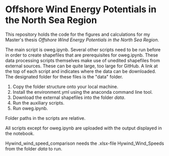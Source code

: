 # Offshore Wind Energy Potentials in the North Sea Region

This repository holds the code for the figures and calculations for my Master's thesis *Offshore Wind Energy Potentials in the North Sea Region*.

The main script is oweg.ipynb. Several other scripts need to be run before in order to create shapefiles that are prerequisites for oweg.ipynb.
These data processing scripts themselves make use of unedited shapefiles from external sources. These can be quite large, too large for GitHub.
A link at the top of each script and  indicates where the data can be downloaded. 
The designated folder for these files is the "data" folder.

1. Copy the folder structure onto your local machine.
2. Install the environment.yml using the anaconda command line tool.
3. Download the external shapefiles into the folder *data*.
4. Run the auxiliary scripts.
5. Run oweg.ipynb.

Folder paths in the scripts are relative.

All scripts except for oweg.ipynb are uploaded with the output displayed in the notebook. 

Hywind_wind_speed_comparison needs the .xlsx-file Hywind_Wind_Speeds from the folder *data* to run.

